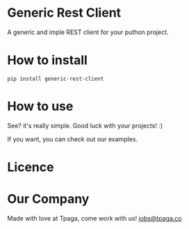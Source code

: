 # Generic Rest Client

A generic and imple REST client for your puthon project.


# How to install

    pip install generic-rest-client

# How to use

See? it's really simple. Good luck with your projects! :)

If you want, you can check out our examples.

# Licence

# Our Company

Made with love at Tpaga, come work with us! jobs@tpaga.co